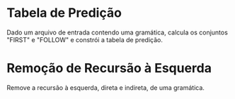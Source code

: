 # Tabela de Predição
Dado um arquivo de entrada contendo uma gramática, calcula os conjuntos "FIRST" e "FOLLOW" e constrói a tabela de predição.

# Remoção de Recursão à Esquerda
Remove a recursão à esquerda, direta e indireta, de uma gramática.